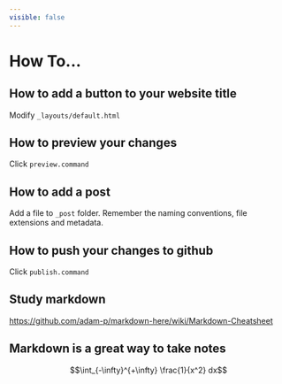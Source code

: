 ```yaml
---
visible: false
---
```


# How To...



## How to add a button to your website title

Modify `_layouts/default.html`



## How to preview your changes

Click `preview.command`



## How to add a post

Add a file to `_post` folder. Remember the naming conventions, file extensions and metadata.

## How to push your changes to github

Click `publish.command`



## Study markdown

<https://github.com/adam-p/markdown-here/wiki/Markdown-Cheatsheet>



## Markdown is a great way to take notes

$$\int_{-\infty}^{+\infty} \frac{1}{x^2} dx$$


